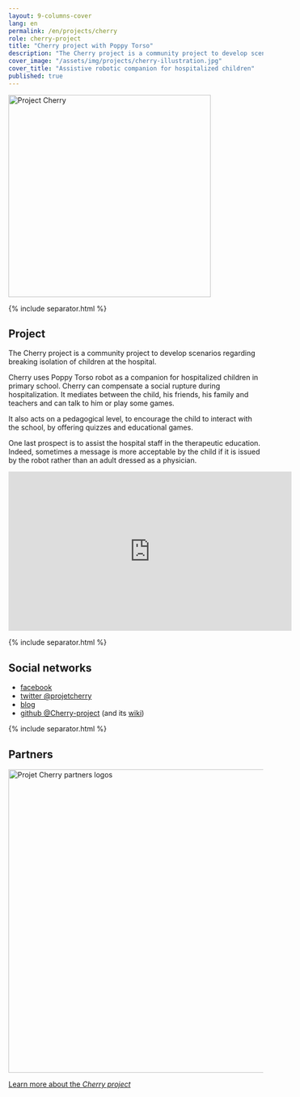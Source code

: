 ```yaml
---
layout: 9-columns-cover
lang: en
permalink: /en/projects/cherry
role: cherry-project
title: "Cherry project with Poppy Torso"
description: "The Cherry project is a community project to develop scenarios regarding breaking isolation of children at the hospital"
cover_image: "/assets/img/projects/cherry-illustration.jpg"
cover_title: "Assistive robotic companion for hospitalized children"
published: true
---
```


<p class="tc"><img src="https://forum.poppy-project.org/uploads/default/original/2X/3/33984972217cd45f473246b130f0001df33ffcfc.png" alt="Project Cherry" width="400"></p>

{% include separator.html %}

## Project

<p class="lead tc">
  The Cherry project is a community project to develop scenarios regarding breaking isolation of children at the hospital.
</p>

Cherry uses Poppy Torso robot as a companion for hospitalized children in primary school. Cherry can compensate a social rupture during hospitalization. It mediates between the child, his friends, his family and teachers and can talk to him or play some games.

It also acts on a pedagogical level, to encourage the child to interact with the school, by offering quizzes and educational games.

One last prospect is to assist the hospital staff in the therapeutic education. Indeed, sometimes a message is more acceptable by the child if it is issued by the robot rather than an adult dressed as a physician.

<div class="flex-video ratio-16-9">
  <iframe width="560" height="315" src="https://www.youtube.com/embed/URB1kDDScfM?rel=0&amp;showinfo=0" frameborder="0" allowfullscreen></iframe>
</div>

{% include separator.html %}

## Social networks

- [facebook](https://www.facebook.com/projetcherry/)
- [twitter @projetcherry](https://twitter.com/projetcherry)
- [blog](https://projetcherry.wordpress.com/)
- [github @Cherry-project](https://github.com/Cherry-project) (and its [wiki](https://github.com/Cherry-project/cherry-software/wiki))

{% include separator.html %}

## Partners

<p class="tc"><img src="https://forum.poppy-project.org/uploads/default/original/2X/8/823785d5178763ddffb46d078c32b8d05d902be8.png" alt="Projet Cherry partners logos" width="600"></p>

<div class="follow-incentive cta">
  <a href="https://forum.poppy-project.org/t/cherry-presentation/1866" class="button large">Learn more about the <em>Cherry project</em></a>
</div>
